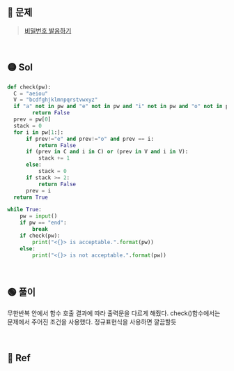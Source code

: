 ## 🔴 문제
> [비밀번호 발음하기](https://www.acmicpc.net/problem/4659)


<br/>

## 🟡 Sol
```python
def check(pw):
  C = "aeiou"
  V = "bcdfghjklmnpqrstvwxyz"
  if "a" not in pw and "e" not in pw and "i" not in pw and "o" not in pw and "u" not in pw:
        return False
  prev = pw[0]
  stack = 0
  for i in pw[1:]:
      if prev!="e" and prev!="o" and prev == i:
          return False
      if (prev in C and i in C) or (prev in V and i in V):
          stack += 1
      else:
          stack = 0
      if stack >= 2:
          return False
      prev = i
  return True

while True:
    pw = input()
    if pw == "end":        
        break
    if check(pw):
        print("<{}> is acceptable.".format(pw))
    else:
        print("<{}> is not acceptable.".format(pw))
```
<br/>

## 🟢 풀이
무한반복 안에서 함수 호출 결과에 따라 출력문을 다르게 해줬다.
check()함수에서는 문제에서 주어진 조건을 사용했다.
정규표현식을 사용하면 깔끔할듯

<br/>

## 🔵 Ref
